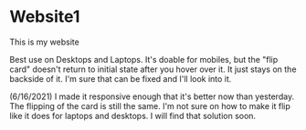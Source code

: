 # Website1
 This is my website
 
Best use on Desktops and Laptops. It's doable for mobiles, but the "flip card" doesn't return to initial state after you hover over it. It just stays on the backside of it. I'm sure that can be fixed and I'll look into it. 

(6/16/2021) I made it responsive enough that it's better now than yesterday. The flipping of the card is still the same. I'm not sure on how to make it flip like it does for laptops and desktops. I will find that solution soon. 
